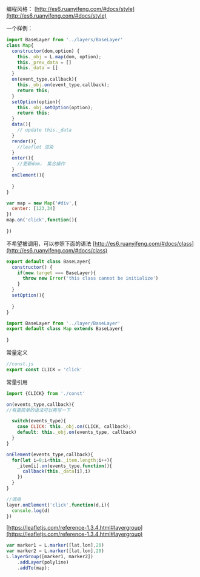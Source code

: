 编程风格：
[http://es6.ruanyifeng.com/#docs/style](http://es6.ruanyifeng.com/#docs/style)

一个样例：
```js
import BaseLayer from '../layers/BaseLayer'
class Map{
  constructor(dom,option) {
    this._obj = L.map(dom, option);
    this._prev_data = []
    this._data = []
  }
  on(event_type,callback){
    this._obj.on(event_type,callback);
    return this;
  }
  setOption(option){
    this._obj.setOption(option);
    return this;
  }
  data(){
    // update this._data
  }
  render(){
    //leaflet 渲染  
  }
  enter(){
    //更新dom， 集合操作
  }
  onElement(){
    
  }
}

var map = new Map('#div',{
  center: [123,34]
})
map.on('click',function(){
  
})

```

不希望被调用，可以参照下面的语法
[http://es6.ruanyifeng.com/#docs/class](http://es6.ruanyifeng.com/#docs/class)
```js
export default class BaseLayer{
  constructor() {
    if(new.target === BaseLayer){
      throw new Error('this class cannot be initialize')
    }
  }
  setOption(){
    
  }
}
```

```js
import BaseLayer from '../layer/BaseLayer'
export default class Map extends BaseLayer{
  
}
```

常量定义
```js
//const.js
export const CLICK = 'click'
```

常量引用
```js
import {CLICK} from './const'

on(events_type,callback){
//有更简单的语法可以再写一下

  switch(events_type){
    case CLICK: this._obj.on(CLICK, callback);
    default: this._obj.on(events_type, callback)
  }
}
```



```js
onElement(events_type,callback){
  for(let i=0;i<this._item.length;i++){
    _item[i].on(events_type,function(){
      callback(this._data[i],i)
    })
  }
}

//调用
layer.onElement('click',function(d,i){
  console.log(d)
})
```

[https://leafletjs.com/reference-1.3.4.html#layergroup](https://leafletjs.com/reference-1.3.4.html#layergroup)
```js
var marker1 = L.marker([lat,lon],20)
var marker2 = L.marker([lat,lon],20)
L.layerGroup([marker1, marker2])
    .addLayer(polyline)
    .addTo(map);
```

